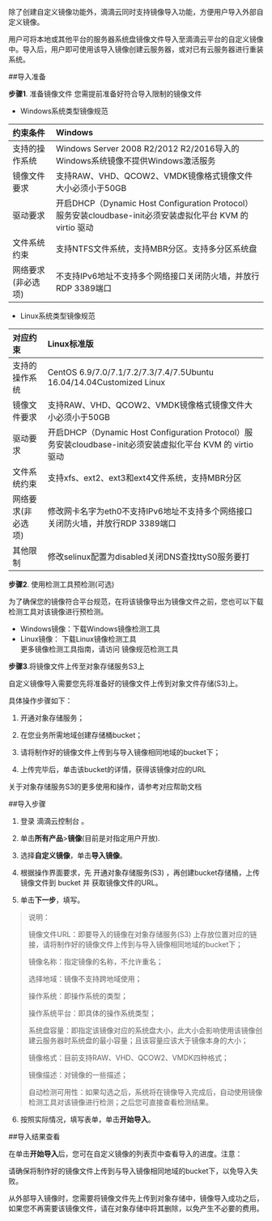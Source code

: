除了创建自定义镜像功能外，滴滴云同时支持镜像导入功能，方便用户导入外部自定义镜像。

用户可将本地或其他平台的服务器系统盘镜像文件导入至滴滴云平台的自定义镜像中。导入后，用户即可使用该导入镜像创建云服务器，或对已有云服务器进行重装系统。

##导入准备

**步骤1**. 准备镜像文件
您需提前准备好符合导入限制的镜像文件

 - Windows系统类型镜像规范

|约束条件 |Windows|
|:------|:-----|
|支持的操作系统 |Windows Server 2008 R2/2012 R2/2016导入的Windows系统镜像不提供Windows激活服务|
|镜像文件要求 |	支持RAW、VHD、QCOW2、VMDK镜像格式镜像文件大小必须小于50GB
|驱动要求 |	开启DHCP（Dynamic Host Configuration Protocol）服务安装cloudbase-init必须安装虚拟化平台 KVM 的 virtio 驱动
|文件系统约束 |	支持NTFS文件系统，支持MBR分区。支持多分区系统盘
|网络要求(非必选项) |不支持IPv6地址不支持多个网络接口关闭防火墙，并放行RDP 3389端口

 - Linux系统类型镜像规范

|对应约束 |Linux标准版|
|:------|:-----|
|支持的操作系统 |CentOS 6.9/7.0/7.1/7.2/7.3/7.4/7.5Ubuntu 16.04/14.04Customized Linux
|镜像文件要求 |	支持RAW、VHD、QCOW2、VMDK镜像格式镜像文件大小必须小于50GB
|驱动要求 |	开启DHCP（Dynamic Host Configuration Protocol）服务安装cloudbase-init必须安装虚拟化平台 KVM 的 virtio 驱动
|文件系统约束 |	支持xfs、ext2、ext3和ext4文件系统，支持MBR分区
|网络要求(非必选项) |修改网卡名字为eth0不支持IPv6地址不支持多个网络接口关闭防火墙，并放行RDP 3389端口
|其他限制|修改selinux配置为disabled关闭DNS查找ttyS0服务要打

**步骤2**. 使用检测工具预检测(可选)

为了确保您的镜像符合平台规范，在将该镜像导出为镜像文件之前，您也可以下载检测工具对该镜像进行预检测。 

 - Windows镜像：下载Windows镜像检测工具  
 - Linux镜像： 下载Linux镜像检测工具  
更多镜像检测工具指南，请访问 镜像规范检测工具

**步骤3**.将镜像文件上传至对象存储服务S3上

自定义镜像导入需要您先将准备好的镜像文件上传到对象文件存储(S3)上。

具体操作步骤如下：

1. 开通对象存储服务；

2. 在您业务所需地域创建存储桶bucket；

3. 请将制作好的镜像文件上传到与导入镜像相同地域的bucket下；

4. 上传完毕后，单击该bucket的详情，获得该镜像对应的URL

关于对象存储服务S3的更多使用和操作，请参考对应帮助文档

##导入步骤

1. 登录 滴滴云控制台 。

2. 单击**所有产品**>**镜像**(目前是对指定用户开放).

3. 选择**自定义镜像**，单击**导入镜像**。

4. 根据操作界面要求，先 开通对象存储服务(S3) ，再创建bucket存储桶，上传镜像文件到 bucket 并 获取镜像文件的URL。

5. 单击**下一步**，填写。
>说明：
>
>镜像文件URL：即要导入的镜像在对象存储服务(S3) 上存放位置对应的链接，请将制作好的镜像文件上传到与导入镜像相同地域的bucket下；
>
>镜像名称：指定镜像的名称，不允许重名；
>
>选择地域：镜像不支持跨地域使用；
>
>操作系统：即操作系统的类型；
>
>操作系统平台：即具体的操作系统类型；
>
>系统盘容量：即指定该镜像对应的系统盘大小，此大小会影响使用该镜像创建云服务器时系统盘的最小容量；且该容量应该大于镜像本身的大小；
>
>镜像格式：目前支持RAW、VHD、QCOW2、VMDK四种格式；
>
>镜像描述：对镜像的一些描述；
>
>自动检测可用性：如果勾选之后，系统将在镜像导入完成后，自动使用镜像检测工具对该镜像进行检测；之后您可直接查看检测结果。

6. 按照实际情况，填写表单，单击**开始导入**。

##导入结果查看

在单击**开始导入**后，您可在自定义镜像的列表页中查看导入的进度。注意：

请确保将制作好的镜像文件上传到与导入镜像相同地域的bucket下，以免导入失败。

从外部导入镜像时，您需要将镜像文件先上传到对象存储中，镜像导入成功之后，如果您不再需要该镜像文件，请在对象存储中将其删除，以免产生不必要的费用。